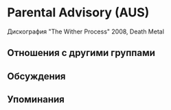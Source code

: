 # Parental Advisory (AUS)

Дискография
"The Wither Process" 2008, Death Metal

## Отношения с другими группами


## Обсуждения


## Упоминания

